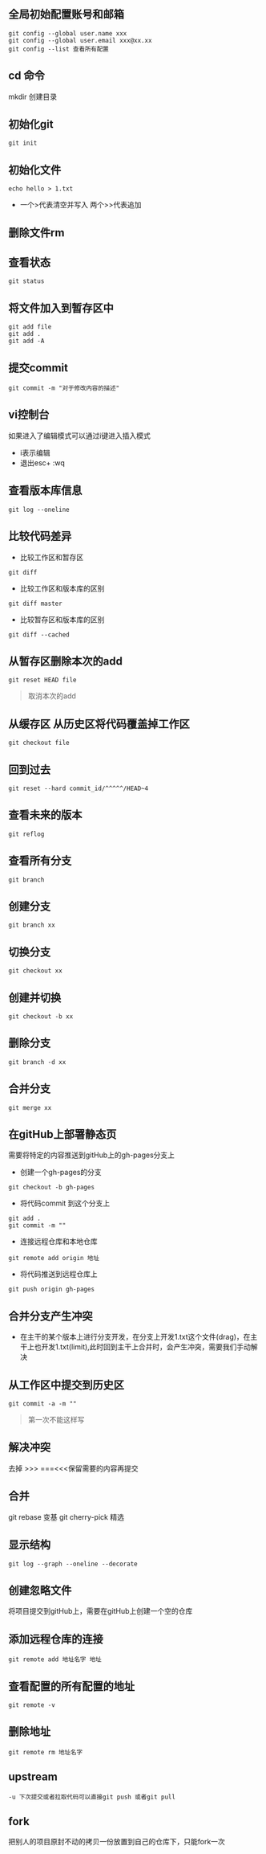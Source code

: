 ## 全局初始配置账号和邮箱
```
git config --global user.name xxx
git config --global user.email xxx@xx.xx 
git config --list 查看所有配置
```
## cd 命令
mkdir 创建目录
## 初始化git
```
git init
```
## 初始化文件
```
echo hello > 1.txt
```
- 一个>代表清空并写入 两个>>代表追加
## 删除文件rm
## 查看状态
```
git status
```
## 将文件加入到暂存区中
```
git add file
git add . 
git add -A
```
## 提交commit
```
git commit -m "对于修改内容的描述"
```
## vi控制台
如果进入了编辑模式可以通过i键进入插入模式
- i表示编辑
- 退出esc+ :wq
## 查看版本库信息
```
git log --oneline
```
## 比较代码差异
- 比较工作区和暂存区
```
git diff
```
- 比较工作区和版本库的区别
```
git diff master
```
- 比较暂存区和版本库的区别
```
git diff --cached
```
## 从暂存区删除本次的add
```
git reset HEAD file
```
> 取消本次的add
## 从缓存区 从历史区将代码覆盖掉工作区
```
git checkout file
```
## 回到过去
```
git reset --hard commit_id/^^^^^/HEAD~4
```
## 查看未来的版本
```
git reflog
```
## 查看所有分支
```
git branch
```
## 创建分支
```
git branch xx
```
## 切换分支
```
git checkout xx
```
## 创建并切换
```
git checkout -b xx
```
## 删除分支
```
git branch -d xx
```
## 合并分支
```
git merge xx
```
## 在gitHub上部署静态页
需要将特定的内容推送到gitHub上的gh-pages分支上
- 创建一个gh-pages的分支
```
git checkout -b gh-pages
```
- 将代码commit 到这个分支上
```
git add .
git commit -m ""
```
- 连接远程仓库和本地仓库
```
git remote add origin 地址
```
- 将代码推送到远程仓库上
```
git push origin gh-pages
```
## 合并分支产生冲突
- 在主干的某个版本上进行分支开发，在分支上开发1.txt这个文件(drag)，在主干上也开发1.txt(limit),此时回到主干上合并时，会产生冲突，需要我们手动解决
## 从工作区中提交到历史区
```
git commit -a -m ""
```
> 第一次不能这样写
## 解决冲突
去掉 >>> ===<<<保留需要的内容再提交
## 合并
git rebase 变基
git cherry-pick 精选
## 显示结构
```
git log --graph --oneline --decorate
```
## 创建忽略文件
将项目提交到gitHub上，需要在gitHub上创建一个空的仓库
## 添加远程仓库的连接
```
git remote add 地址名字 地址
```
## 查看配置的所有配置的地址
```
git remote -v
```
## 删除地址
```
git remote rm 地址名字
```
## upstream
```
-u 下次提交或者拉取代码可以直接git push 或者git pull
```

## fork
把别人的项目原封不动的拷贝一份放置到自己的仓库下，只能fork一次
